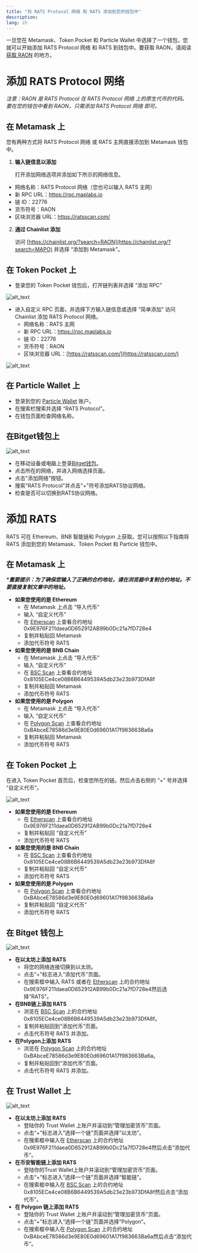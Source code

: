 ```yaml
---
title: "将 RATS Protocol 网络 和 RATS 添加到您的钱包中"
description: 
lang: zh
---
```


一旦您在 Metamask、Token Pocket 和 Particle Wallet 中选择了一个钱包，您就可以开始添加 RATS Protocol 网络 和 RATS 到钱包中。要获取 RAON，请阅读 [获取 RAON](/get-map) 的地方。


# **添加 RATS Protocol 网络**

_注意：RAON 是 RATS Protocol 在 RATS Protocol 网络 上的原生代币的代码。要在您的钱包中看到 RAON，只需添加 RATS Protocol 网络 即可。_


## **在 Metamask 上**

您有两种方式将 RATS Protocol 网络 或 RATS 主网直接添加到 Metamask 钱包中。



1. **输入链信息以添加**

    打开添加网络选项并添加如下所示的网络信息。

* 网络名称：RATS Protocol 网络（您也可以输入 RATS 主网）
* 新 RPC URL：https://rpc.maplabs.io
* 链 ID：22776
* 货币符号：RAON
* 区块浏览器 URL：https://ratsscan.com/
2. **通过 Chainlist 添加**

    访问 [https://chainlist.org/?search=RAON](https://chainlist.org/?search=MAPO) 并选择 “添加到 Metamask”。



## **在 Token Pocket 上**



* 登录您的 Token Pocket 钱包后，打开链列表并选择 “添加 RPC”

    


![alt_text](/images/article/images/add-map-relay-chain-1.png "image_tooltip")


* 进入自定义 RPC 页面，并选择下方输入链信息或选择 “简单添加” 访问 Chainlist 添加 RATS Protocol 网络。
    * 网络名称：RATS 主网
    * 新 RPC URL：https://rpc.maplabs.io
    * 链 ID：22776
    * 货币符号：RAON
    * 区块浏览器 URL：[https://ratsscan.com/](https://ratsscan.com/)





![alt_text](/images/article/images/add-map-relay-chain-2.png "image_tooltip")



## **在 Particle Wallet 上**



* 登录到您的 [Particle Wallet](https://wallet.particle.network/) 账户。
* 在搜索栏搜索并选择 “RATS Protocol”。
* 在钱包页面检查网络名称。

## 在Bitget钱包上

![alt_text](/images/article/images/add-map-relay-chain-4.png "image_tooltip")

* 在移动设备或电脑上登录[Bitget钱包](https://web3.Bitget.com/en)。
* 点击所在的网络，并进入网络选择页面。
* 点击"添加网络"按钮。
* 搜索"RATS Protocol"并点击"+"符号添加RATS协议网络。
* 检查是否可以切换到RATS协议网络。

# **添加 RATS**

RATS 可在 Ethereum、BNB 智能链和 Polygon 上获取。您可以按照以下指南将 RATS 添加到您的 Metamask、Token Pocket 和 Particle 钱包中。


## **在 Metamask 上**

**_*重要提示：为了确保您输入了正确的合约地址，请在浏览器中复制合约地址。不要直接复制文章中的地址。_**



* **如果您使用的是 Ethereum**
    * 在 Metamask 上点击 “导入代币”
    * 输入 “自定义代币”
    * 在 [Etherscan](https://etherscan.io/token/0x9e976f211daea0d652912ab99b0dc21a7fd728e4) 上查看合约地址 0x9E976F211daea0D652912AB99b0Dc21a7fD728e4
    * 复制并粘贴回 Metamask
    * 添加代币符号 RATS
* **如果您使用的是 BNB Chain**
    * 在 Metamask 上点击 “导入代币”
    * 输入 “自定义代币”
    * 在 [BSC Scan](https://bscscan.com/address/0x8105ECe4ce08B6B6449539A5db23e23b973DfA8f) 上查看合约地址 0x8105ECe4ce08B6B6449539A5db23e23b973DfA8f
    * 复制并粘贴回 Metamask
    * 添加代币符号 RATS
* **如果您使用的是 Polygon**
    * 在 Metamask 上点击 “导入代币”
    * 输入 “自定义代币”
    * 在 [Polygon Scan](https://polygonscan.com/address/0xBAbceE78586d3e9E80E0d69601A17f983663Ba6a) 上查看合约地址 0xBAbceE78586d3e9E80E0d69601A17f983663Ba6a
    * 复制并粘贴回 Metamask
    * 添加代币符号 RATS


## **在 Token Pocket 上**

在进入 Token Pocket 首页后，检查您所在的链。然后点击右侧的 “+” 号并选择 “自定义代币”。




![alt_text](/images/article/images/add-map-relay-chain-3.png "image_tooltip")




* **如果您使用的是 Ethereum**
    * 在 [Etherscan](https://etherscan.io/token/0x9e976f211daea0d652912ab99b0dc21a7fd728e4) 上查看合约地址 0x9E976F211daea0D652912AB99b0Dc21a7fD728e4
    * 复制并粘贴回 “自定义代币”
    * 添加代币符号 RATS
* **如果您使用的是 BNB Chain**
    * 在 [BSC Scan](https://bscscan.com/address/0x8105ECe4ce08B6B6449539A5db23e23b973DfA8f) 上查看合约地址 0x8105ECe4ce08B6B6449539A5db23e23b973DfA8f
    * 复制并粘贴回 “自定义代币”
    * 添加代币符号 RATS
* **如果您使用的是 Polygon**
    * 在 [Polygon Scan](https://polygonscan.com/address/0xBAbceE78586d3e9E80E0d69601A17f983663Ba6a) 上查看合约地址 0xBAbceE78586d3e9E80E0d69601A17f983663Ba6a
    * 复制并粘贴回 “自定义代币”
    * 添加代币符号 RATS

## **在 Bitget 钱包上**

![alt_text](/images/article/images/add-map-relay-chain-6.png "image_tooltip")


* **在以太坊上添加 RATS**
    * 将您的网络连接切换到以太坊。
    * 点击“+”标志进入“添加代币”页面。
    * 在搜索框中输入 RATS 或者在 [Etherscan](https://etherscan.io/token/0x9e976f211daea0d652912ab99b0dc21a7fd728e4) 上的合约地址0x9E976F211daea0D652912AB99b0Dc21a7fD728e4然后选择“RATS”。
* **在BNB链上添加 RATS**
    * 浏览在 [BSC Scan](https://bscscan.com/address/0x8105ECe4ce08B6B6449539A5db23e23b973DfA8f) 上的合约地址0x8105ECe4ce08B6B6449539A5db23e23b973DfA8f。
    * 复制并粘贴回到“添加代币”页面。
    * 点击代币符号 RATS 并添加。
* **在Polygon上添加 RATS**
    * 浏览在 [Polygon Scan](https://polygonscan.com/address/0xBAbceE78586d3e9E80E0d69601A17f983663Ba6a) 上的合约地址0xBAbceE78586d3e9E80E0d69601A17f983663Ba6a。
    * 复制并粘贴回到“添加代币”页面。
    * 点击代币符号 RATS 并添加。



## **在 Trust Wallet 上**

![alt_text](/images/article/images/add-map-relay-chain-5.png "image_tooltip")


* **在以太坊上添加 RATS**
    * 登陆你的 Trust Wallet 上账户并滚动到“管理加密货币”页面。
    * 点击“+”标志进入“选择一个链”页面并选择“以太坊”。
    * 在搜索框中输入在 [Etherscan](https://etherscan.io/token/0x9e976f211daea0d652912ab99b0dc21a7fd728e4) 上的合约地址0x9E976F211daea0D652912AB99b0Dc21a7fD728e4然后点击“添加代币”。
* **在币安智能链上添加 RATS**
    * 登陆你的Trust Wallet上账户并滚动到“管理加密货币”页面。
    * 点击“+”标志进入“选择一个链”页面并选择“智能链”。
    * 在搜索框中输入在 [BSC Scan](https://bscscan.com/address/0x8105ECe4ce08B6B6449539A5db23e23b973DfA8f) 上的合约地址0x8105ECe4ce08B6B6449539A5db23e23b973DfA8f然后点击“添加代币”。
* **在 Polygon 链上添加 RATS**
    * 登陆你的 Trust Wallet 上账户并滚动到“管理加密货币”页面。
    * 点击“+”标志进入“选择一个链”页面并选择“Polygon”。
    * 在搜索框中输入在 [Polygon Scan](https://polygonscan.com/address/0xBAbceE78586d3e9E80E0d69601A17f983663Ba6a) 上的合约地址0xBAbceE78586d3e9E80E0d69601A17f983663Ba6a然后点击“添加代币”。